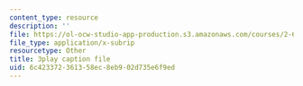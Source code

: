 ```yaml
---
content_type: resource
description: ''
file: https://ol-ocw-studio-app-production.s3.amazonaws.com/courses/2-627-fundamentals-of-photovoltaics-fall-2013/6c423372361358ec8eb902d735e6f9ed_hewgCK5oZAo.srt
file_type: application/x-subrip
resourcetype: Other
title: 3play caption file
uid: 6c423372-3613-58ec-8eb9-02d735e6f9ed
---
```

